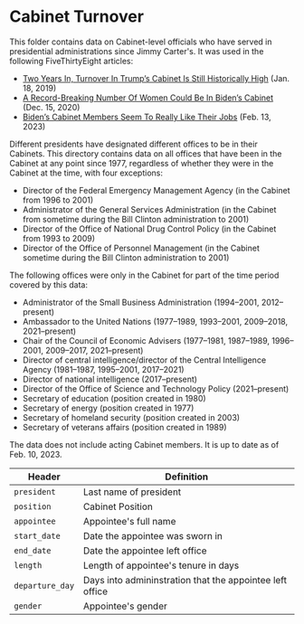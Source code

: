 # Cabinet Turnover

This folder contains data on Cabinet-level officials who have served in presidential administrations since Jimmy Carter's. It was used in the following FiveThirtyEight articles:

* [Two Years In, Turnover In Trump’s Cabinet Is Still Historically High](https://fivethirtyeight.com/features/two-years-in-turnover-in-trumps-cabinet-is-still-historically-high/) (Jan. 18, 2019)
* [A Record-Breaking Number Of Women Could Be In Biden’s Cabinet](https://fivethirtyeight.com/features/a-record-breaking-number-of-women-will-be-in-bidens-cabinet/) (Dec. 15, 2020)
* [Biden’s Cabinet Members Seem To Really Like Their Jobs](https://fivethirtyeight.com/features/biden-cabinet/) (Feb. 13, 2023)

Different presidents have designated different offices to be in their Cabinets. This directory contains data on all offices that have been in the Cabinet at any point since 1977, regardless of whether they were in the Cabinet at the time, with four exceptions:

* Director of the Federal Emergency Management Agency (in the Cabinet from 1996 to 2001)
* Administrator of the General Services Administration (in the Cabinet from sometime during the Bill Clinton administration to 2001)
* Director of the Office of National Drug Control Policy (in the Cabinet from 1993 to 2009)
* Director of the Office of Personnel Management (in the Cabinet sometime during the Bill Clinton administration to 2001)

The following offices were only in the Cabinet for part of the time period covered by this data:

* Administrator of the Small Business Administration (1994–2001, 2012–present)
* Ambassador to the United Nations (1977–1989, 1993–2001, 2009–2018, 2021–present)
* Chair of the Council of Economic Advisers (1977–1981, 1987–1989, 1996–2001, 2009–2017, 2021–present)
* Director of central intelligence/director of the Central Intelligence Agency (1981–1987, 1995–2001, 2017–2021)
* Director of national intelligence (2017–present)
* Director of the Office of Science and Technology Policy (2021–present)
* Secretary of education (position created in 1980)
* Secretary of energy (position created in 1977)
* Secretary of homeland security (position created in 2003)
* Secretary of veterans affairs (position created in 1989)

The data does not include acting Cabinet members. It is up to date as of Feb. 10, 2023.

Header | Definition
---|---------
`president` | Last name of president
`position` | Cabinet Position
`appointee` | Appointee's full name
`start_date` | Date the appointee was sworn in 
`end_date` | Date the appointee left office
`length` | Length of appointee's tenure in days
`departure_day` | Days into admininstration that the appointee left office
`gender` | Appointee's gender
